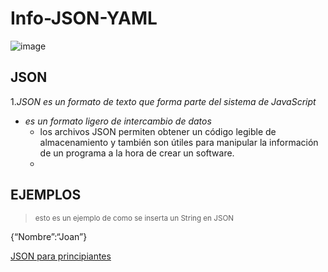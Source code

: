 # Info-JSON-YAML

![image](https://github.com/joanllor/Info-JSON-YAML/assets/133098187/d0879f7c-01a7-4dcb-b8fc-3c469da53cb4)

## JSON 

1.*_JSON es un formato de texto que forma parte del sistema de JavaScript_*
  - _es un formato ligero de intercambio de datos_
    - los archivos JSON permiten obtener un código legible de almacenamiento y también son útiles para manipular la información de un programa a la hora de crear un software.
    - 

## EJEMPLOS
><sup> esto es un ejemplo de como se inserta un String en JSON</sup>

{“Nombre”:“Joan”}

[JSON para principiantes](https://blog.hubspot.es/website/que-es-json#:~:text=JSON%20es%20un%20formato%20de,una%20alternativa%20al%20lenguaje%20XML.)
